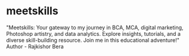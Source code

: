 # meetskills
"Meetskills: Your gateway to my journey in BCA, MCA, digital marketing, Photoshop artistry, and data analytics. Explore insights, tutorials, and a diverse skill-building resource. Join me in this educational adventure!"
<br>
Author - Rajkishor Bera
